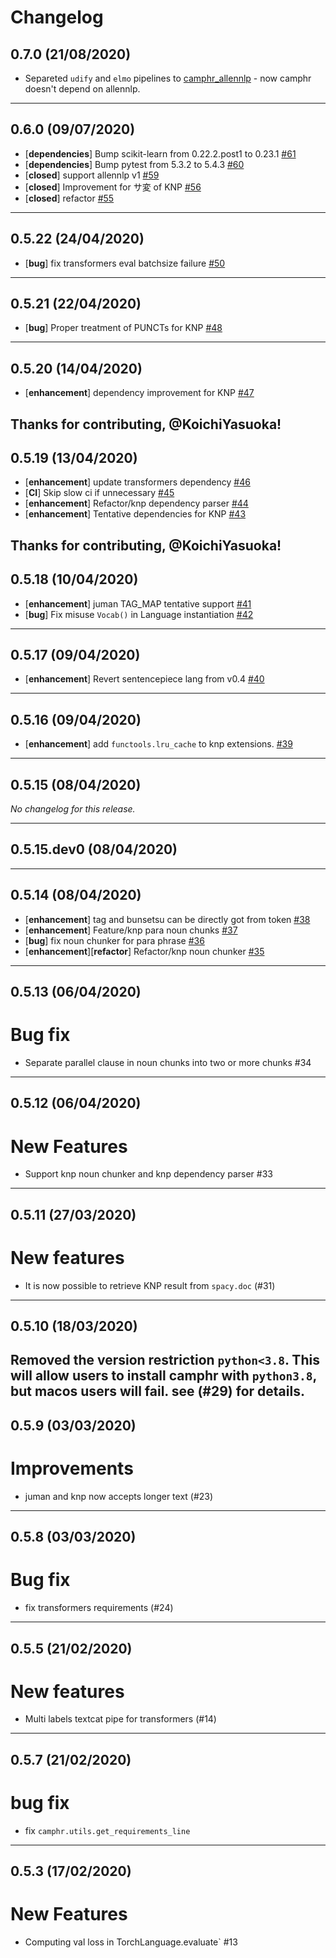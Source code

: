 # Changelog

## 0.7.0 (21/08/2020)
- Separeted `udify` and `elmo` pipelines to [camphr_allennlp](https://github.com/PKSHATechnology-Research/camphr-allennlp) - now camphr doesn't depend on allennlp.
---

## 0.6.0 (09/07/2020)
- [**dependencies**] Bump scikit-learn from 0.22.2.post1 to 0.23.1 [#61](https://github.com/PKSHATechnology-Research/camphr/pull/61)
- [**dependencies**] Bump pytest from 5.3.2 to 5.4.3 [#60](https://github.com/PKSHATechnology-Research/camphr/pull/60)
- [**closed**] support allennlp v1 [#59](https://github.com/PKSHATechnology-Research/camphr/pull/59)
- [**closed**] Improvement for サ変 of KNP [#56](https://github.com/PKSHATechnology-Research/camphr/pull/56)
- [**closed**] refactor [#55](https://github.com/PKSHATechnology-Research/camphr/pull/55)

---

## 0.5.22 (24/04/2020)
- [**bug**] fix transformers eval batchsize failure [#50](https://github.com/PKSHATechnology-Research/camphr/pull/50)

---

## 0.5.21 (22/04/2020)
- [**bug**] Proper treatment of PUNCTs for KNP [#48](https://github.com/PKSHATechnology-Research/camphr/pull/48)

---

## 0.5.20 (14/04/2020)
- [**enhancement**] dependency improvement for KNP [#47](https://github.com/PKSHATechnology-Research/camphr/pull/47)

Thanks for contributing, @KoichiYasuoka!
---

## 0.5.19 (13/04/2020)
- [**enhancement**] update transformers dependency [#46](https://github.com/PKSHATechnology-Research/camphr/pull/46)
- [**CI**] Skip slow ci if unnecessary [#45](https://github.com/PKSHATechnology-Research/camphr/pull/45)
- [**enhancement**] Refactor/knp dependency parser [#44](https://github.com/PKSHATechnology-Research/camphr/pull/44)
- [**enhancement**] Tentative dependencies for KNP [#43](https://github.com/PKSHATechnology-Research/camphr/pull/43)

Thanks for contributing, @KoichiYasuoka!
---

## 0.5.18 (10/04/2020)
- [**enhancement**] juman TAG_MAP tentative support [#41](https://github.com/PKSHATechnology-Research/camphr/pull/41)
- [**bug**] Fix misuse `Vocab()` in Language instantiation [#42](https://github.com/PKSHATechnology-Research/camphr/pull/42)

---

## 0.5.17 (09/04/2020)
- [**enhancement**] Revert sentencepiece lang from v0.4 [#40](https://github.com/PKSHATechnology-Research/camphr/pull/40)

---

## 0.5.16 (09/04/2020)
- [**enhancement**] add `functools.lru_cache` to knp extensions. [#39](https://github.com/PKSHATechnology-Research/camphr/pull/39)

---

## 0.5.15 (08/04/2020)
*No changelog for this release.*

---

## 0.5.15.dev0 (08/04/2020)


---

## 0.5.14 (08/04/2020)
- [**enhancement**] tag and bunsetsu can be directly got from token [#38](https://github.com/PKSHATechnology-Research/camphr/pull/38)
- [**enhancement**] Feature/knp para noun chunks [#37](https://github.com/PKSHATechnology-Research/camphr/pull/37)
- [**bug**] fix noun chunker for para phrase [#36](https://github.com/PKSHATechnology-Research/camphr/pull/36)
- [**enhancement**][**refactor**] Refactor/knp noun chunker [#35](https://github.com/PKSHATechnology-Research/camphr/pull/35)

---

## 0.5.13 (06/04/2020)
# Bug fix

- Separate parallel clause in noun chunks into two or more chunks #34
---

## 0.5.12 (06/04/2020)
# New Features

- Support knp noun chunker and knp dependency parser #33
---

## 0.5.11 (27/03/2020)
# New features

- It is now possible to retrieve KNP result from `spacy.doc` (#31)
---

## 0.5.10 (18/03/2020)
Removed the version restriction `python<3.8`. This will allow users to install camphr with `python3.8`, but macos users will fail. see (#29) for details.
---

## 0.5.9 (03/03/2020)
# Improvements

- juman and knp now accepts longer text (#23)
---

## 0.5.8 (03/03/2020)
# Bug fix

- fix transformers requirements (#24)
---

## 0.5.5 (21/02/2020)
# New features

- Multi labels textcat pipe for transformers (#14)
---

## 0.5.7 (21/02/2020)
# bug fix

- fix `camphr.utils.get_requirements_line`
---

## 0.5.3 (17/02/2020)
# New Features

- Computing val loss in TorchLanguage.evaluate` #13